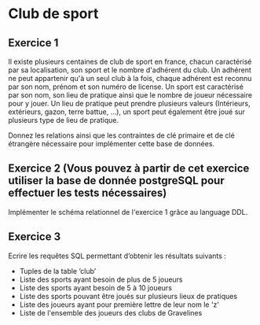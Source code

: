 # Club de sport

## Exercice 1 

Il existe plusieurs centaines de club de sport en france, chacun caractérisé par sa localisation, son sport et le nombre d'adhérent du club.
Un adhérent ne peut appartenir qu'à un seul club à la fois, chaque adhérent est reconnu par son nom, prénom et son numéro de license.
Un sport est caractérisé par son nom, son lieu de pratique ainsi que le nombre de joueur nécessaire pour y jouer. Un lieu de pratique 
peut prendre plusieurs valeurs (Intérieurs, extérieurs, gazon, terre battue, ...), un sport peut également être joué sur plusieurs type de lieu de pratique.

Donnez les relations ainsi que les contraintes de clé primaire et de clé étrangère nécessaire pour implémenter cette base de données.

## Exercice 2 (Vous pouvez à partir de cet exercice utiliser la base de donnée postgreSQL pour effectuer les tests nécessaires)

Implémenter le schéma relationnel de l'exercice 1 grâce au language DDL. 

## Exercice 3

Ecrire les requêtes SQL permettant d’obtenir les résultats suivants :
- Tuples de la table ’club’
- Liste des sports ayant besoin de plus de 5 joueurs
- Liste des sports ayant besoin de 5 à 10 joueurs
- Liste des sports pouvant être joués sur plusieurs lieux de pratiques
- Liste des joueurs ayant pour première lettre de leur nom le 'z'
- Liste de l'ensemble des joueurs des clubs de Gravelines
